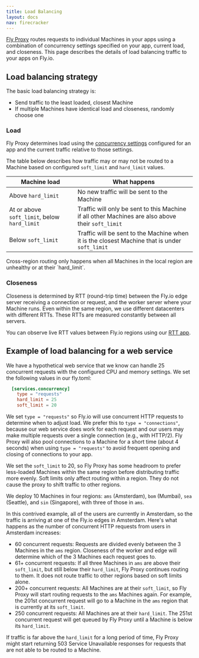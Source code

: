 ```yaml
---
title: Load Balancing
layout: docs
nav: firecracker
---
```


[Fly Proxy](/docs/reference/fly-proxy) routes requests to individual Machines in your apps using a combination of concurrency settings specified on your app, current load, and closeness. This page describes the details of load balancing traffic to your apps on Fly.io.

## Load balancing strategy

The basic load balancing strategy is:

* Send traffic to the least loaded, closest Machine
* If multiple Machines have identical load and closeness, randomly choose one

### Load

Fly Proxy determines load using the [concurrency settings](/docs/reference/configuration#services-concurrency) configured for an app and the current traffic relative to those settings.

The table below describes how traffic may or may not be routed to a Machine based on configured `soft_limit` and `hard_limit` values.

| Machine load | What happens |
|---|---|
| Above `hard_limit` | No new traffic will be sent to the Machine |
| At or above `soft_limit`, below `hard_limit` | Traffic will only be sent to this Machine if all other Machines are also above their `soft_limit` |
| Below `soft_limit` | Traffic will be sent to the Machine when it is the closest Machine that is under `soft_limit` |

<div class="callout">
Cross-region routing only happens when all Machines in the local region are unhealthy or at their `hard_limit`.
</div>

### Closeness

Closeness is determined by RTT (round-trip time) between the Fly.io edge server receiving a connection or request, and the worker server where your Machine runs. Even within the same region, we use different datacenters with different RTTs. These RTTs are measured constantly between all servers.

You can observe live RTT values between Fly.io regions using our [RTT app](https://rtt.fly.dev/).

## Example of load balancing for a web service

We have a hypothetical web service that we know can handle 25 concurrent requests with the configured CPU and memory settings. We set the following values in our fly.toml:

```toml
  [services.concurrency]
    type = "requests"
    hard_limit = 25
    soft_limit = 20
```

We set `type = "requests"` so Fly.io will use concurrent HTTP requests to determine when to adjust load. We prefer this to `type = "connections"`, because our web service does work for each request and our users may make multiple requests over a single connection (e.g., with HTTP/2). Fly Proxy will also pool connections to a Machine for a short time (about 4 seconds) when using `type = "requests"` to avoid frequent opening and closing of connections to your app.

We set the `soft_limit` to 20, so Fly Proxy has some headroom to prefer less-loaded Machines within the same region before distributing traffic more evenly. Soft limits only affect routing within a region. They do not cause the proxy to shift traffic to other regions.

We deploy 10 Machines in four regions: `ams` (Amsterdam), `bom` (Mumbai), `sea` (Seattle), and `sin` (Singapore), with three of those in `ams`.

In this contrived example, all of the users are currently in Amsterdam, so the traffic is arriving at one of the Fly.io edges in Amsterdam. Here's what happens as the number of concurrent HTTP requests from users in Amsterdam increases:

- 60 concurrent requests: Requests are divided evenly between the 3 Machines in the `ams` region. Closeness of the worker and edge will determine which of the 3 Machines each request goes to.
- 61+ concurrent requests: If all three Machines in `ams` are above their `soft_limit`, but still below their `hard_limit`, Fly Proxy continues routing to them. It does not route traffic to other regions based on soft limits alone.
- 200+ concurrent requests: All Machines are at their `soft_limit`, so Fly Proxy will start routing requests to the `ams` Machines again. For example, the 201st concurrent request will go to a Machine in the `ams` region that is currently at its `soft_limit`.
- 250 concurrent requests: All Machines are at their `hard_limit`. The 251st concurrent request will get queued by Fly Proxy until a Machine is below its `hard_limit`.

If traffic is far above the `hard_limit` for a long period of time, Fly Proxy might start returning 503 Service Unavailable responses for requests that are not able to be routed to a Machine.
